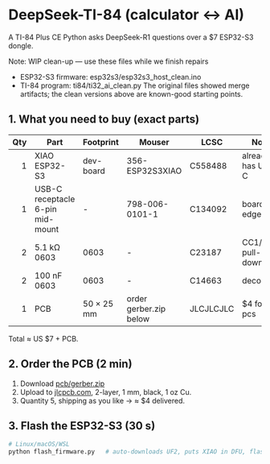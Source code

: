 # DeepSeek-TI-84  (calculator ↔ AI)
A TI-84 Plus CE Python asks DeepSeek-R1 questions over a $7 ESP32-S3 dongle.

Note: WIP clean-up — use these files while we finish repairs
- ESP32-S3 firmware: esp32s3/esp32s3_host_clean.ino
- TI-84 program: ti84/ti32_ai_clean.py
The original files showed merge artifacts; the clean versions above are known-good starting points.

## 1. What you need to buy (exact parts)
| Qty | Part | Footprint | Mouser | LCSC | Notes |
|----:|------|-----------|--------|------|-------|
| 1   | XIAO ESP32-S3 | dev-board | 356-ESP32S3XIAO | C558488 | already has USB-C |
| 1   | USB-C receptacle 6-pin mid-mount | - | 798-006-0101-1 | C134092 | board edge |
| 2   | 5.1 kΩ 0603 | 0603 | - | C23187 | CC1/CC2 pull-downs |
| 2   | 100 nF 0603 | 0603 | - | C14663 | decoupling |
| 1   | PCB | 50 × 25 mm | order gerber.zip below | JLCJLCJLC | $4 for 5 pcs |

Total ≈ US $7 + PCB.

## 2. Order the PCB (2 min)
1. Download [pcb/gerber.zip](pcb/gerber.zip)  
2. Upload to [jlcpcb.com](https://jlcpcb.com), 2-layer, 1 mm, black, 1 oz Cu.  
3. Quantity 5, shipping as you like → ≈ $4 delivered.

## 3. Flash the ESP32-S3 (30 s)
```bash
# Linux/macOS/WSL
python flash_firmware.py   # auto-downloads UF2, puts XIAO in DFU, flashes